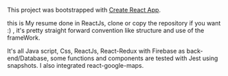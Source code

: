 This project was bootstrapped with [Create React App](https://github.com/facebookincubator/create-react-app).

this is My resume done in ReactJs, clone or copy the repository if you want :) , it's pretty straight forward convention like structure and use of the frameWork.

It's all Java script, Css, ReactJs, React-Redux with Firebase as back-end/Database, some functions and components are tested with Jest using snapshots.  I also integrated react-google-maps.
